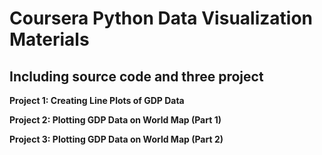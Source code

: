 # Coursera Python Data Visualization Materials

## Including source code and three project

**Project 1: Creating Line Plots of GDP Data**

**Project 2: Plotting GDP Data on World Map (Part 1)**

**Project 3: Plotting GDP Data on World Map (Part 2)**
